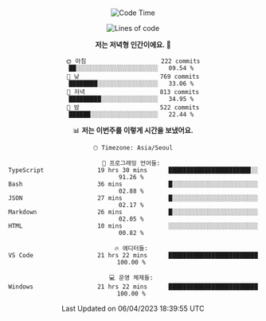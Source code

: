 <div align="center">

<br />

 <!--START_SECTION:waka-->
![Code Time](http://img.shields.io/badge/Code%20Time-463%20hrs%2034%20mins-blue)

![Lines of code](https://img.shields.io/badge/%EC%A0%80%EB%8A%94%20%EC%97%AC%ED%83%9C%EA%B9%8C%EC%A7%80%20-2.7%20million%20%EC%A4%84%EC%9D%98%20%EC%BD%94%EB%93%9C%EB%A5%BC%20%EC%9E%91%EC%84%B1%ED%96%88%EC%96%B4%EC%9A%94.-blue)

**저는 저녁형 인간이에요. 🦉** 

```text
🌞 아침                     222 commits         ██░░░░░░░░░░░░░░░░░░░░░░░   09.54 % 
🌆 낮　                     769 commits         ████████░░░░░░░░░░░░░░░░░   33.06 % 
🌃 저녁                     813 commits         █████████░░░░░░░░░░░░░░░░   34.95 % 
🌙 밤　                     522 commits         ██████░░░░░░░░░░░░░░░░░░░   22.44 % 
```


📊 **저는 이번주를 이렇게 시간을 보냈어요.** 

```text
🕑︎ Timezone: Asia/Seoul

💬 프로그래밍 언어들: 
TypeScript               19 hrs 30 mins      ███████████████████████░░   91.26 % 
Bash                     36 mins             █░░░░░░░░░░░░░░░░░░░░░░░░   02.88 % 
JSON                     27 mins             █░░░░░░░░░░░░░░░░░░░░░░░░   02.17 % 
Markdown                 26 mins             █░░░░░░░░░░░░░░░░░░░░░░░░   02.05 % 
HTML                     10 mins             ░░░░░░░░░░░░░░░░░░░░░░░░░   00.82 % 

🔥 에디터들: 
VS Code                  21 hrs 22 mins      █████████████████████████   100.00 % 

💻 운영 체제들: 
Windows                  21 hrs 22 mins      █████████████████████████   100.00 % 
```


 Last Updated on 06/04/2023 18:39:55 UTC
<!--END_SECTION:waka-->

</div>
